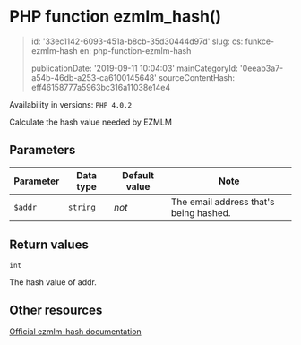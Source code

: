 PHP function ezmlm_hash()
=========================

> id: '33ec1142-6093-451a-b8cb-35d30444d97d'
> slug:
> 	cs: funkce-ezmlm-hash
> 	en: php-function-ezmlm-hash
> 
> publicationDate: '2019-09-11 10:04:03'
> mainCategoryId: '0eeab3a7-a54b-46db-a253-ca6100145648'
> sourceContentHash: eff46158777a5963bc316a11038e14e4

Availability in versions: `PHP 4.0.2`

Calculate the hash value needed by EZMLM


Parameters
--------------

| Parameter | Data type | Default value | Note |
|-----|-----|-----|-----|
| `$addr` | `string` | *not* | The email address that's being hashed. |


Return values
----------------

`int`

The hash value of addr.

Other resources
------------

[Official ezmlm-hash documentation](https://www.php.net/manual/en/function.ezmlm-hash.php)
